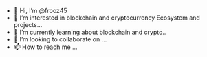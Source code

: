 - 👋 Hi, I’m @frooz45
- 👀 I’m interested in blockchain and cryptocurrency Ecosystem and projects...
- 🌱 I’m currently learning about blockchain and crypto..
- 💞️ I’m looking to collaborate on ...
- 📫 How to reach me ...

<!---
frooz45/frooz45 is a ✨ special ✨ repository because its `README.md` (this file) appears on your GitHub profile.
You can click the Preview link to take a look at your changes.
--->
